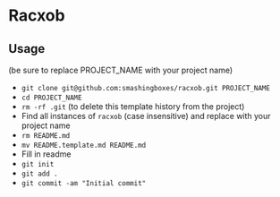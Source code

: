 # Racxob

## Usage

(be sure to replace PROJECT_NAME with your project name)

- `git clone git@github.com:smashingboxes/racxob.git PROJECT_NAME`
- `cd PROJECT_NAME`
- `rm -rf .git` (to delete this template history from the project)
- Find all instances of `racxob` (case insensitive) and replace with your project name
- `rm README.md`
- `mv README.template.md README.md`
- Fill in readme
- `git init`
- `git add .`
- `git commit -am "Initial commit"`
